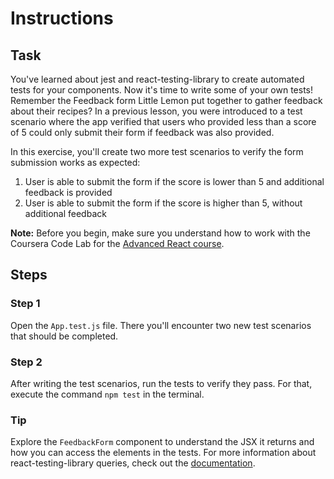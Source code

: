 # Instructions

## Task

You've learned about jest and react-testing-library to create automated tests for your components. Now it's time to write some of your own tests!
Remember the Feedback form Little Lemon put together to gather feedback about their recipes?
In a previous lesson, you were introduced to a test scenario where the app verified that users who provided less than a score of 5 could only submit their form if feedback was also provided.

In this exercise, you'll create two more test scenarios to verify the form submission works as expected:

1. User is able to submit the form if the score is lower than 5 and additional feedback is provided
2. User is able to submit the form if the score is higher than 5, without additional feedback

**Note:** Before you begin, make sure you understand how to work with the Coursera Code Lab for the [Advanced React course](https://www.coursera.org/learn/advanced-react/supplement/htaLX/working-with-labs-in-this-course).

## Steps

### **Step 1**

Open the `App.test.js` file.
There you'll encounter two new test scenarios that should be completed.

### **Step 2**

After writing the test scenarios, run the tests to verify they pass.
For that, execute the command `npm test` in the terminal.

### **Tip**

Explore the `FeedbackForm` component to understand the JSX it returns and how you can access the elements in the tests.
For more information about react-testing-library queries, check out the [documentation](https://testing-library.com/docs/queries/about).

